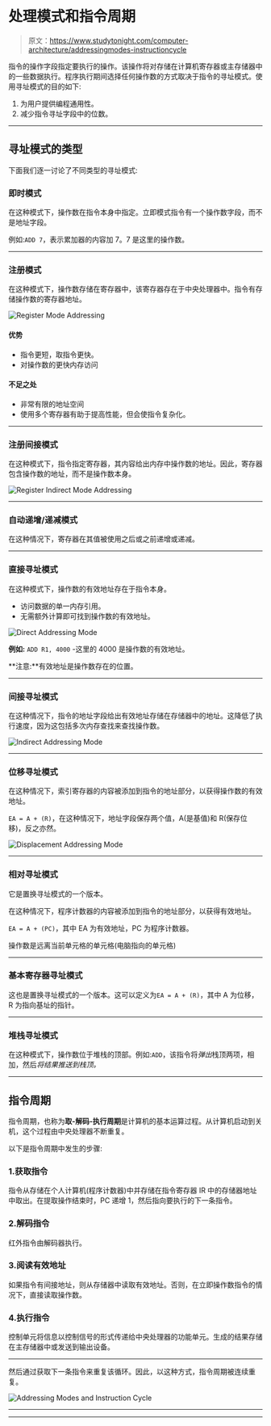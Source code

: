 # 处理模式和指令周期

> 原文：<https://www.studytonight.com/computer-architecture/addressingmodes-instructioncycle>

指令的操作字段指定要执行的操作。该操作将对存储在计算机寄存器或主存储器中的一些数据执行。程序执行期间选择任何操作数的方式取决于指令的寻址模式。使用寻址模式的目的如下:

1.  为用户提供编程通用性。
2.  减少指令寻址字段中的位数。

* * *

## 寻址模式的类型

下面我们逐一讨论了不同类型的寻址模式:

### 即时模式

在这种模式下，操作数在指令本身中指定。立即模式指令有一个操作数字段，而不是地址字段。

例如:`ADD 7`，表示累加器的内容加 7。7 是这里的操作数。

* * *

### 注册模式

在这种模式下，操作数存储在寄存器中，该寄存器存在于中央处理器中。指令有存储操作数的寄存器地址。

![Register Mode Addressing](img/6832b8a628848e57ec4a4d504a9c9ec2.png)

#### 优势

*   指令更短，取指令更快。
*   对操作数的更快内存访问

#### 不足之处

*   非常有限的地址空间
*   使用多个寄存器有助于提高性能，但会使指令复杂化。

* * *

### 注册间接模式

在这种模式下，指令指定寄存器，其内容给出内存中操作数的地址。因此，寄存器包含操作数的地址，而不是操作数本身。

![Register Indirect Mode Addressing](img/dd14a6973946806a28c1c6c954440f2c.png)

* * *

### 自动递增/递减模式

在这种情况下，寄存器在其值被使用之后或之前递增或递减。

* * *

### 直接寻址模式

在这种模式下，操作数的有效地址存在于指令本身。

*   访问数据的单一内存引用。
*   无需额外计算即可找到操作数的有效地址。

![Direct Addressing Mode](img/edcf33ece6f18a719ef093ff9fee433f.png)

**例如:** `ADD R1, 4000` -这里的 4000 是操作数的有效地址。

**注意:**有效地址是操作数存在的位置。

* * *

### 间接寻址模式

在这种情况下，指令的地址字段给出有效地址存储在存储器中的地址。这降低了执行速度，因为这包括多次内存查找来查找操作数。

![Indirect Addressing Mode](img/a68627c0d4444a6608dfdd5a87042c82.png)

* * *

### 位移寻址模式

在这种情况下，索引寄存器的内容被添加到指令的地址部分，以获得操作数的有效地址。

`EA = A + (R)`，在这种情况下，地址字段保存两个值，A(是基值)和 R(保存位移)，反之亦然。

![Displacement Addressing Mode](img/9b340bf652a603f5e68160c3eb3ac9b5.png)

* * *

### 相对寻址模式

它是置换寻址模式的一个版本。

在这种情况下，程序计数器的内容被添加到指令的地址部分，以获得有效地址。

`EA = A + (PC)`，其中 EA 为有效地址，PC 为程序计数器。

操作数是远离当前单元格的单元格(电脑指向的单元格)

* * *

### 基本寄存器寻址模式

这也是置换寻址模式的一个版本。这可以定义为`EA = A + (R)`，其中 A 为位移，R 为指向基址的指针。

* * *

### 堆栈寻址模式

在这种模式下，操作数位于堆栈的顶部。例如:`ADD`，该指令将*弹出*栈顶两项，相加，然后*将结果推送到栈顶。*

* * *

## 指令周期

指令周期，也称为**取-解码-执行周期**是计算机的基本运算过程。从计算机启动到关机，这个过程由中央处理器不断重复。

以下是指令周期中发生的步骤:

### 1.获取指令

指令从存储在个人计算机(程序计数器)中并存储在指令寄存器 IR 中的存储器地址中取出。在提取操作结束时，PC 递增 1，然后指向要执行的下一条指令。

### 2.解码指令

红外指令由解码器执行。

### 3.阅读有效地址

如果指令有间接地址，则从存储器中读取有效地址。否则，在立即操作数指令的情况下，直接读取操作数。

### 4.执行指令

控制单元将信息以控制信号的形式传递给中央处理器的功能单元。生成的结果存储在主存储器中或发送到输出设备。

* * *

然后通过获取下一条指令来重复该循环。因此，以这种方式，指令周期被连续重复。

![Addressing Modes and Instruction Cycle](img/a0052bce1d57a174a3dc18b685975e03.png)

* * *

* * *